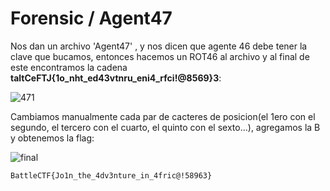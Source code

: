 # Forensic / Agent47

Nos dan un archivo 'Agent47' , y nos dicen que agente 46 debe tener la clave que bucamos, entonces hacemos un ROT46 al archivo y al final de este encontramos la cadena **taltCeFTJ{1o_nht_ed43vtnru_eni4_rfci!@8569}3**:

![471](https://github.com/user-attachments/assets/30206d78-0c8d-4f85-8426-cc12e83498d3)

Cambiamos manualmente cada par de cacteres de posicion(el 1ero con el segundo, el tercero con el cuarto, el quinto con el sexto...), agregamos la B y obtenemos la flag:

![final](https://github.com/user-attachments/assets/1f958ba3-750b-451c-8590-e92c4675f1ce)

`BattleCTF{Jo1n_the_4dv3nture_in_4fric@!58963}`
